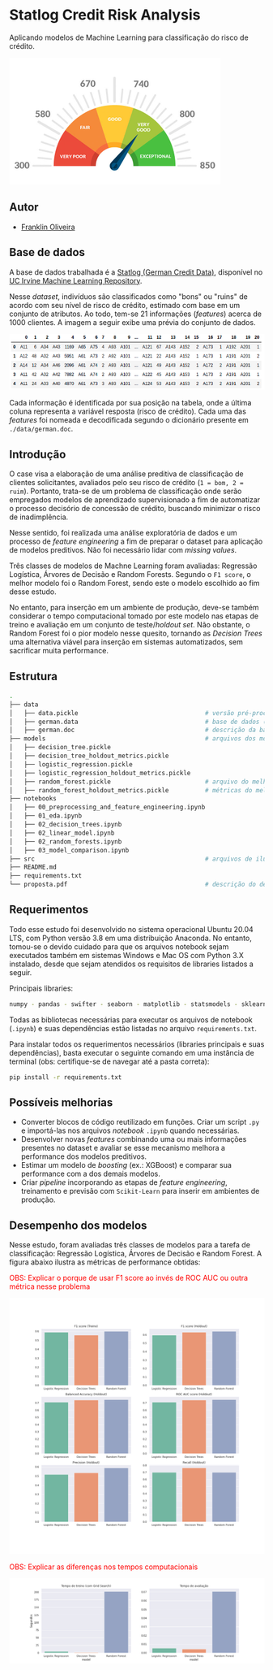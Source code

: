 # Statlog Credit Risk Analysis

Aplicando modelos de Machine Learning para classificação do risco de crédito.

<img src="./src/Credit-Scores.jpg" height=250px>

## Autor

- [Franklin Oliveira](https://www.linkedin.com/in/franklin-oliveira95/)

## Base de dados

A base de dados trabalhada é a [Statlog (German Credit Data)](https://archive.ics.uci.edu/ml/datasets/Statlog+%28German+Credit+Data%29), disponível no [UC Irvine Machine Learning Repository](https://archive.ics.uci.edu/ml/index.php). 

Nesse *dataset*, indivíduos são classificados como "bons" ou "ruins" de acordo com seu nível de risco de crédito, estimado com base em um conjunto de atributos. Ao todo, tem-se 21 informações (_features_) acerca de 1000 clientes. A imagem a seguir exibe uma prévia do conjunto de dados.

![](src/dataset_head.png)

Cada informação é identificada por sua posição na tabela, onde a última coluna representa a variável resposta (risco de crédito). Cada uma das *features* foi nomeada e decodificada segundo o dicionário presente em `./data/german.doc`.

## Introdução

O case visa a elaboração de uma análise preditiva de classificação de clientes solicitantes, avaliados pelo seu risco de crédito (`1 = bom, 2 = ruim`). Portanto, trata-se de um problema de classificação onde serão empregados modelos de aprendizado supervisionado a fim de automatizar o processo decisório de concessão de crédito, buscando minimizar o risco de inadimplência.

Nesse sentido, foi realizada uma análise exploratória de dados e um processo de *feature engineering* a fim de preparar o dataset para aplicação de modelos preditivos. Não foi necessário lidar com *missing values*. 

Três classes de modelos de Machne Learning foram avaliadas: Regressão Logística, Árvores de Decisão e Random Forests. Segundo o `F1 score`, o melhor modelo foi o Random Forest, sendo este o modelo escolhido ao fim desse estudo. 

No entanto, para inserção em um ambiente de produção, deve-se também considerar o tempo computacional tomado por este modelo nas etapas de treino e avaliação em um conjunto de teste/_holdout set_. Não obstante, o Random Forest foi o pior modelo nesse quesito, tornando as _Decision Trees_ uma alternativa viável para inserção em sistemas automatizados, sem sacrificar muita performance. 

## Estrutura

```bash
.
├── data
│   ├── data.pickle                                   # versão pré-processada da base de dados
│   ├── german.data                                   # base de dados (raw)
│   ├── german.doc                                    # descrição da base de dados
├── models                                            # arquivos dos modelos salvos
│   ├── decision_tree.pickle                      
│   ├── decision_tree_holdout_metrics.pickle                      
│   ├── logistic_regression.pickle                      
│   ├── logistic_regression_holdout_metrics.pickle                      
│   ├── random_forest.pickle                          # arquivo do melhor modelo 
│   ├── random_forest_holdout_metrics.pickle          # métricas do melhor modelo no conjunto holdout            
├── notebooks
│   ├── 00_preprocessing_and_feature_engineering.ipynb
│   ├── 01_eda.ipynb
│   ├── 02_decision_trees.ipynb
│   ├── 02_linear_model.ipynb
│   ├── 02_random_forests.ipynb
│   ├── 03_model_comparison.ipynb
├── src                                               # arquivos de ilustração para o README 
├── README.md
├── requirements.txt        
└── proposta.pdf                                      # descrição do desafio em PDF
```

## Requerimentos

Todo esse estudo foi desenvolvido no sistema operacional Ubuntu 20.04 LTS, com Python versão 3.8 em uma distribuição Anaconda. No entanto, tomou-se o devido cuidado para que os arquivos notebook sejam executados também em sistemas Windows e Mac OS com Python 3.X instalado, desde que sejam atendidos os requisitos de libraries listados a seguir.

Principais libraries:

```sh
numpy - pandas - swifter - seaborn - matplotlib - statsmodels - sklearn 
```

Todas as bibliotecas necessárias para executar os arquivos de notebook (`.ipynb`) e suas dependências estão listadas no arquivo `requirements.txt`.

Para instalar todos os requerimentos necessários (libraries principais e suas dependências), basta executar o seguinte comando em uma instância de terminal (obs: certifique-se de navegar até a pasta correta):

```bash
pip install -r requirements.txt
```


## Possíveis melhorias

- Converter blocos de código reutilizado em funções. Criar um script `.py` e importá-las nos arquivos _notebook_ `.ipynb` quando necessárias. 
- Desenvolver novas _features_ combinando uma ou mais informações presentes no dataset e avaliar se esse mecanismo melhora a performance dos modelos preditivos.
- Estimar um modelo de _boosting_ (ex.: XGBoost) e comparar sua performance com a dos demais modelos.
- Criar _pipeline_ incorporando as etapas de *feature engineering*, treinamento e previsão com `Scikit-Learn` para inserir em ambientes de produção.


## Desempenho dos modelos

Nesse estudo, foram avaliadas três classes de modelos para a tarefa de classificação: Regressão Logística, Árvores de Decisão e Random Forest. A figura abaixo ilustra as métricas de performance obtidas: 

<p style="color:red;font-size=15px;">OBS: Explicar o porque de usar F1 score ao invés de ROC AUC ou outra métrica nesse problema</p>

![](src/holdout_performance_comparison.png)

<p style="color:red;font-size=15px;">OBS: Explicar as diferenças nos tempos computacionais</p>

![](src/time_comparison.png)